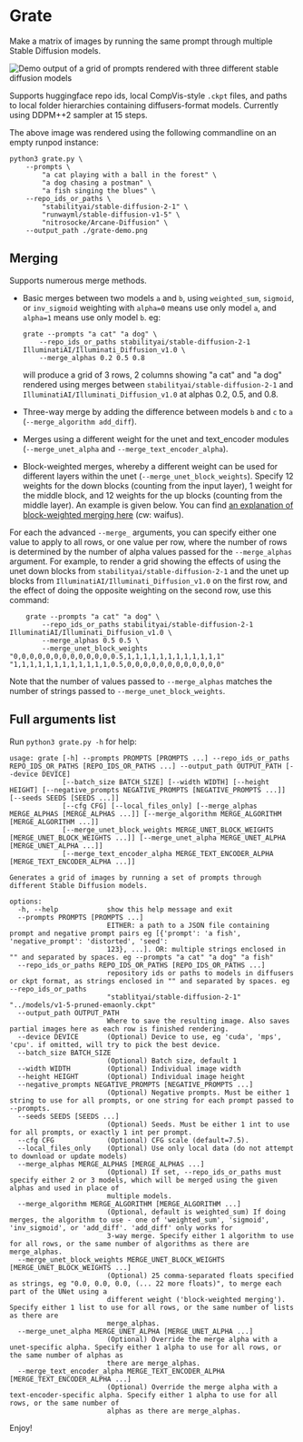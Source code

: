 # Grate

Make a matrix of images by running the same prompt through multiple Stable Diffusion models. 

![Demo output of a grid of prompts rendered with three different stable diffusion models](grate-demo.png)

Supports huggingface repo ids, local CompVis-style `.ckpt` files, and paths to local folder hierarchies containing diffusers-format models. Currently using DDPM++2 sampler at 15 steps.

The above image was rendered using the following commandline on an empty runpod instance:

```commandline
python3 grate.py \
    --prompts \
        "a cat playing with a ball in the forest" \
        "a dog chasing a postman" \
        "a fish singing the blues" \
    --repo_ids_or_paths \
        "stabilityai/stable-diffusion-2-1" \
        "runwayml/stable-diffusion-v1-5" \
        "nitrosocke/Arcane-Diffusion" \
    --output_path ./grate-demo.png
```

## Merging

Supports numerous merge methods.

* Basic merges between two models `a` and `b`, using `weighted_sum`, `sigmoid`, or `inv_sigmoid` weighting with `alpha=0` means use only model `a`, and `alpha=1` means use only model `b`. eg: 
    ```commandline
    grate --prompts "a cat" "a dog" \
        --repo_ids_or_paths stabilityai/stable-diffusion-2-1 IlluminatiAI/Illuminati_Diffusion_v1.0 \
        --merge_alphas 0.2 0.5 0.8
    ```
  will produce a grid of 3 rows, 2 columns showing "a cat" and "a dog" rendered using merges between `stabilityai/stable-diffusion-2-1` and `IlluminatiAI/Illuminati_Diffusion_v1.0` at alphas 0.2, 0.5, and 0.8.
  
* Three-way merge by adding the difference between models `b` and `c` to `a` (`--merge_algorithm add_diff`).
* Merges using a different weight for the unet and text_encoder modules (`--merge_unet_alpha` and `--merge_text_encoder_alpha`).
* Block-weighted merges, whereby a different weight can be used for different layers within the unet (`--merge_unet_block_weights`). Specify 12 weights for the down blocks (counting from the input layer), 1 weight for the middle block, and 12 weights for the up blocks (counting from the middle layer). An example is given below. You can find [an explanation of block-weighted merging here](https://rentry.org/Merge_Block_Weight_-china-_v1_Beta#merge-block-weight-magic-codex-10beta) (cw: waifus). 

For each the advanced `--merge_` arguments, you can specify either one value to apply to all rows, or one value per row, where the number of rows is determined by the number of alpha values passed for the `--merge_alphas` argument. For example, to render a grid showing the effects of using the unet down blocks from `stabilityai/stable-diffusion-2-1` and the unet up blocks from `IlluminatiAI/Illuminati_Diffusion_v1.0` on the first row, and the effect of doing the opposite weighting on the second row, use this command:

```commandline
    grate --prompts "a cat" "a dog" \
        --repo_ids_or_paths stabilityai/stable-diffusion-2-1 IlluminatiAI/Illuminati_Diffusion_v1.0 \
        --merge_alphas 0.5 0.5 \
        --merge_unet_block_weights "0,0,0,0,0,0,0,0,0,0,0,0,0.5,1,1,1,1,1,1,1,1,1,1,1,1" "1,1,1,1,1,1,1,1,1,1,1,1,0.5,0,0,0,0,0,0,0,0,0,0,0,0"
```

Note that the number of values passed to `--merge_alphas` matches the number of strings passed to `--merge_unet_block_weights`.

## Full arguments list

Run `python3 grate.py -h` for help:

```commandline
usage: grate [-h] --prompts PROMPTS [PROMPTS ...] --repo_ids_or_paths REPO_IDS_OR_PATHS [REPO_IDS_OR_PATHS ...] --output_path OUTPUT_PATH [--device DEVICE]
             [--batch_size BATCH_SIZE] [--width WIDTH] [--height HEIGHT] [--negative_prompts NEGATIVE_PROMPTS [NEGATIVE_PROMPTS ...]] [--seeds SEEDS [SEEDS ...]]
             [--cfg CFG] [--local_files_only] [--merge_alphas MERGE_ALPHAS [MERGE_ALPHAS ...]] [--merge_algorithm MERGE_ALGORITHM [MERGE_ALGORITHM ...]]
             [--merge_unet_block_weights MERGE_UNET_BLOCK_WEIGHTS [MERGE_UNET_BLOCK_WEIGHTS ...]] [--merge_unet_alpha MERGE_UNET_ALPHA [MERGE_UNET_ALPHA ...]]
             [--merge_text_encoder_alpha MERGE_TEXT_ENCODER_ALPHA [MERGE_TEXT_ENCODER_ALPHA ...]]

Generates a grid of images by running a set of prompts through different Stable Diffusion models.

options:
  -h, --help            show this help message and exit
  --prompts PROMPTS [PROMPTS ...]
                        EITHER: a path to a JSON file containing prompt and negative prompt pairs eg [{'prompt': 'a fish', 'negative_prompt': 'distorted', 'seed':
                        123}, ...]. OR: multiple strings enclosed in "" and separated by spaces. eg --prompts "a cat" "a dog" "a fish"
  --repo_ids_or_paths REPO_IDS_OR_PATHS [REPO_IDS_OR_PATHS ...]
                        repository ids or paths to models in diffusers or ckpt format, as strings enclosed in "" and separated by spaces. eg --repo_ids_or_paths
                        "stablityai/stable-diffusion-2-1" "../models/v1-5-pruned-emaonly.ckpt"
  --output_path OUTPUT_PATH
                        Where to save the resulting image. Also saves partial images here as each row is finished rendering.
  --device DEVICE       (Optional) Device to use, eg 'cuda', 'mps', 'cpu'. if omitted, will try to pick the best device.
  --batch_size BATCH_SIZE
                        (Optional) Batch size, default 1
  --width WIDTH         (Optional) Individual image width
  --height HEIGHT       (Optional) Individual image height
  --negative_prompts NEGATIVE_PROMPTS [NEGATIVE_PROMPTS ...]
                        (Optional) Negative prompts. Must be either 1 string to use for all prompts, or one string for each prompt passed to --prompts.
  --seeds SEEDS [SEEDS ...]
                        (Optional) Seeds. Must be either 1 int to use for all prompts, or exactly 1 int per prompt.
  --cfg CFG             (Optional) CFG scale (default=7.5).
  --local_files_only    (Optional) Use only local data (do not attempt to download or update models)
  --merge_alphas MERGE_ALPHAS [MERGE_ALPHAS ...]
                        (Optional) If set, --repo_ids_or_paths must specify either 2 or 3 models, which will be merged using the given alphas and used in place of
                        multiple models.
  --merge_algorithm MERGE_ALGORITHM [MERGE_ALGORITHM ...]
                        (Optional, default is weighted_sum) If doing merges, the algorithm to use - one of 'weighted_sum', 'sigmoid', 'inv_sigmoid', or 'add_diff'. 'add_diff' only works for
                        3-way merge. Specify either 1 algorithm to use for all rows, or the same number of algorithms as there are merge_alphas.
  --merge_unet_block_weights MERGE_UNET_BLOCK_WEIGHTS [MERGE_UNET_BLOCK_WEIGHTS ...]
                        (Optional) 25 comma-separated floats specified as strings, eg "0.0, 0.0, 0.0, (... 22 more floats)", to merge each part of the UNet using a
                        different weight ('block-weighted merging'). Specify either 1 list to use for all rows, or the same number of lists as there are
                        merge_alphas.
  --merge_unet_alpha MERGE_UNET_ALPHA [MERGE_UNET_ALPHA ...]
                        (Optional) Override the merge alpha with a unet-specific alpha. Specify either 1 alpha to use for all rows, or the same number of alphas as
                        there are merge_alphas.
  --merge_text_encoder_alpha MERGE_TEXT_ENCODER_ALPHA [MERGE_TEXT_ENCODER_ALPHA ...]
                        (Optional) Override the merge alpha with a text-encoder-specific alpha. Specify either 1 alpha to use for all rows, or the same number of
                        alphas as there are merge_alphas.

```

Enjoy!

